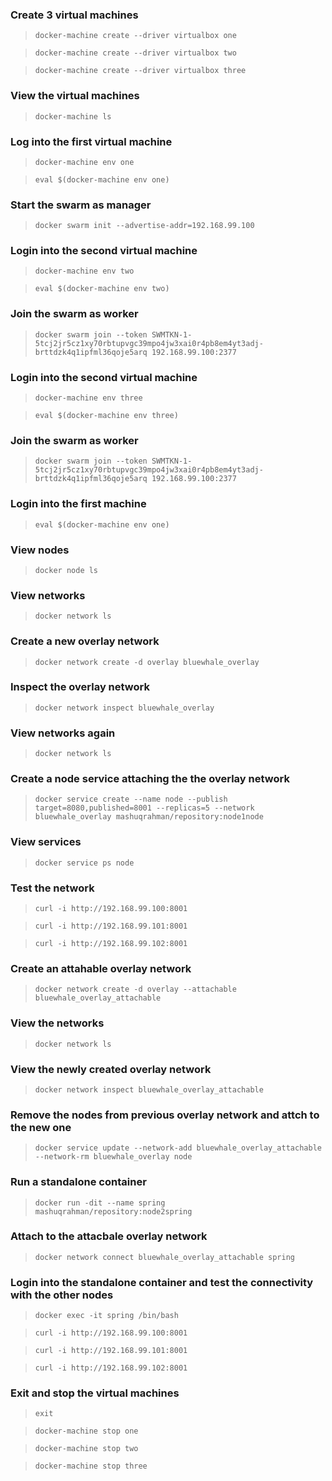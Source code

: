 ### Create 3 virtual machines
> `docker-machine create --driver virtualbox one`

> `docker-machine create --driver virtualbox two`

> `docker-machine create --driver virtualbox three`
### View the virtual machines
> `docker-machine ls`
### Log into the first virtual machine
> `docker-machine env one`

> `eval $(docker-machine env one)`
### Start the swarm as manager
> `docker swarm init --advertise-addr=192.168.99.100`
### Login into the second virtual machine
> `docker-machine env two`

> `eval $(docker-machine env two)`
### Join the swarm as worker
> `docker swarm join --token SWMTKN-1-5tcj2jr5cz1xy70rbtupvgc39mpo4jw3xai0r4pb8em4yt3adj-brttdzk4q1ipfml36qoje5arq 192.168.99.100:2377`
### Login into the second virtual machine
> `docker-machine env three`

> `eval $(docker-machine env three)`
### Join the swarm as worker
> `docker swarm join --token SWMTKN-1-5tcj2jr5cz1xy70rbtupvgc39mpo4jw3xai0r4pb8em4yt3adj-brttdzk4q1ipfml36qoje5arq 192.168.99.100:2377`
### Login into the first machine
> `eval $(docker-machine env one)`
### View nodes
> `docker node ls`
### View networks
> `docker network ls`
### Create a new overlay network
> `docker network create -d overlay bluewhale_overlay`
### Inspect the overlay network
> `docker network inspect bluewhale_overlay`
### View networks again
> `docker network ls`
### Create a node service attaching the the overlay network
> `docker service create --name node --publish target=8080,published=8001 --replicas=5 --network bluewhale_overlay mashuqrahman/repository:node1node`
### View services
> `docker service ps node`
### Test the network
> `curl -i http://192.168.99.100:8001`

> `curl -i http://192.168.99.101:8001`

> `curl -i http://192.168.99.102:8001`
### Create an attahable overlay network
> `docker network create -d overlay --attachable bluewhale_overlay_attachable`
### View the networks
> `docker network ls`
### View the newly created overlay network
> `docker network inspect bluewhale_overlay_attachable`
### Remove the nodes from previous overlay network and attch to the new one
> `docker service update --network-add bluewhale_overlay_attachable --network-rm bluewhale_overlay node`
### Run a standalone container
> `docker run -dit --name spring mashuqrahman/repository:node2spring`
### Attach to the attacbale overlay network
> `docker network connect bluewhale_overlay_attachable spring`
### Login into the standalone container and test the connectivity with the other nodes
> `docker exec -it spring /bin/bash`

> `curl -i http://192.168.99.100:8001`

> `curl -i http://192.168.99.101:8001`

> `curl -i http://192.168.99.102:8001`
### Exit and stop the virtual machines
> `exit`

> `docker-machine stop one`

> `docker-machine stop two`

> `docker-machine stop three`
